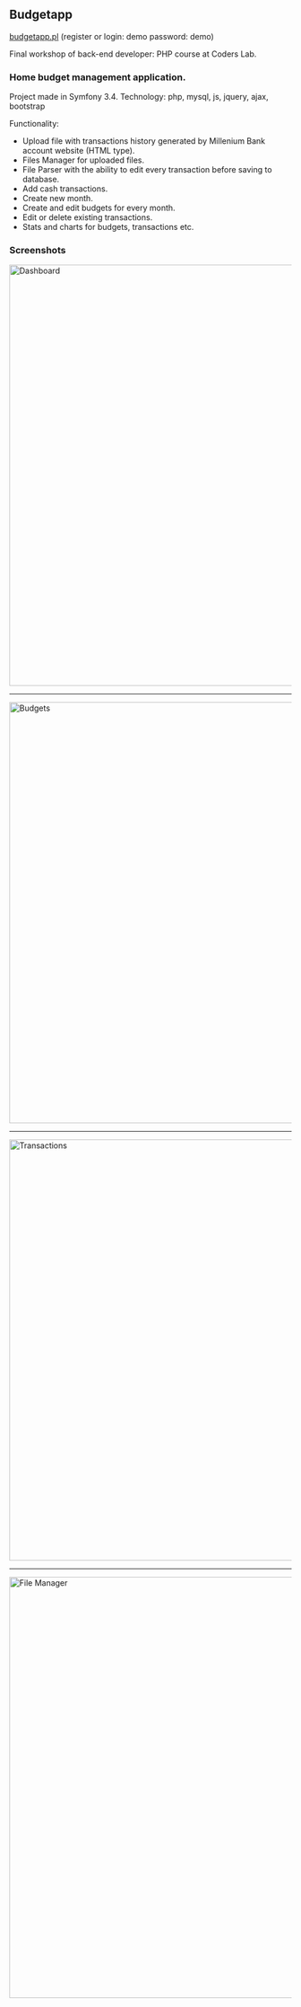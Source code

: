 <h2>Budgetapp</h2>

<a href="http://budgetapp.pl" target="_blank">budgetapp.pl</a>
(register or login: demo password: demo)

Final workshop of back-end developer: PHP course at Coders Lab.

<h3>Home budget management application.</h3>

Project made in Symfony 3.4. Technology: php, mysql, js, jquery, ajax, bootstrap

Functionality:
<ul>
  <li>Upload file with transactions history generated by Millenium Bank account website (HTML type).
  <li>Files Manager for uploaded files.</li>
  <li>File Parser with the ability to edit every transaction before saving to database.</li>
  <li>Add cash transactions.</li>
  <li>Create new month.</li>
  <li>Create and edit budgets for every month.</li>
  <li>Edit or delete existing transactions.</li>
  <li>Stats and charts for budgets, transactions etc.</li>  
</ul>

<h3>Screenshots</h3>

<img alt="Dashboard" src="https://serwer1845889.home.pl/git_screenshots/budgetapp-01.png" width="750"/>
<hr />
<img alt="Budgets" src="https://serwer1845889.home.pl/git_screenshots/budgetapp-02.png" width="750" />
<hr />
<img alt="Transactions" src="https://serwer1845889.home.pl/git_screenshots/budgetapp-03.png" width="750" />
<hr />
<img alt="File Manager" src="https://serwer1845889.home.pl/git_screenshots/budgetapp-04.png" width="750" />
